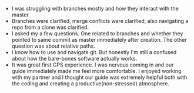 * I was struggling with branches mostly and how they interact with the master.
* Branches were clarified, merge conflicts were clarified, also navigating a repo from a clone was clarified.
* I asked my a few questions. One related to branches and whether they pointed to same commit as master immediately after creation. The other question was about relative paths. 
* I know how to use and navigate git. But honestly I'm still a confused about how the bare-bones software actually works.
* It was great first GPS experience. I was nervous coming in and our guide immediately made me feel more comfortable. I enjoyed working with my partner and I thought our guide was extremely helpful both with the coding and creating a productive(non-stressed) atmosphere.
